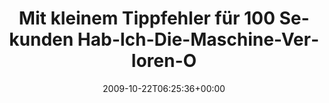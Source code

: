 ---
retweeted: false
source: <a href="http://twitter.com" rel="nofollow">Twitter Web Client</a>
entities:
  hashtags: []
  symbols: []
  user_mentions: []
  urls: []
display_text_range:
- '0'
- '134'
favorite_count: '0'
id_str: '5063474376'
truncated: false
retweet_count: '0'
id: '5063474376'
created_at: Thu Oct 22 06:25:36 +0000 2009
favorited: false
full_text: 'Mit kleinem Tippfehler für 100 Sekunden Hab-Ich-Die-Maschine-Verloren-Oder-Hab-Ich-Den-DNS-Abgeschossen
  Wahnsinn gesorgt. Jetzt: Wach.'
lang: de
tags:
- pesos/twitter
date: '2009-10-22T06:25:36+00:00'
src: https://twitter.com/bascht/status/5063474376
original_url: https://twitter.com/bascht/status/5063474376
type: twitter_tweet
text: 'Mit kleinem Tippfehler für 100 Sekunden Hab-Ich-Die-Maschine-Verloren-Oder-Hab-Ich-Den-DNS-Abgeschossen
  Wahnsinn gesorgt. Jetzt: Wach.'
title: Mit kleinem Tippfehler für 100 Sekunden Hab-Ich-Die-Maschine-Verloren-O

---